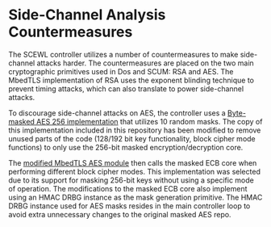 # Side-Channel Analysis Countermeasures

The SCEWL controller utilizes a number of countermeasures to make side-channel
attacks harder. The countermeasures are placed on the two main cryptographic
primitives used in Dos and SCUM: RSA and AES. The MbedTLS implementation of RSA
uses the exponent blinding technique to prevent timing attacks, which can also
translate to power side-channel attacks.

To discourage side-channel attacks on AES, the controller uses a [Byte-masked
AES 256 implementation](https://github.com/CENSUS/masked-aes-c) that utilizes 10
random masks. The copy of this implementation included in this repository has
been modified to remove unused parts of the code (128/192 bit key functionality,
block cipher mode functions) to only use the 256-bit masked
encryption/decryption core.

The [modified MbedTLS AES module](../controller/mbedtls_custom/library/aes.c)
then calls the masked ECB core when performing different block cipher modes.
This implementation was selected due to its support for masking 256-bit keys
without using a specific mode of operation. The modifications to the masked
ECB core also implement using an HMAC DRBG instance as the mask generation
primitive. The HMAC DRBG instance used for AES masks resides in the main
controller loop to avoid extra unnecessary changes to the original masked AES
repo.